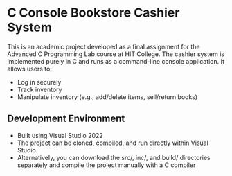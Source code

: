 # C Console Bookstore Cashier System
This is an academic project developed as a final assignment for the Advanced C Programming Lab course at HIT College.
The cashier system is implemented purely in C and runs as a command-line console application. It allows users to:
* Log in securely
* Track inventory
* Manipulate inventory (e.g., add/delete items, sell/return books)

## Development Environment
* Built using Visual Studio 2022
* The project can be cloned, compiled, and run directly within Visual Studio
* Alternatively, you can download the src/, inc/, and build/ directories separately and compile the project manually with a C compiler
